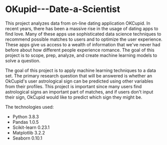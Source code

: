 # OKupid---Date-a-Scientist
This project analyzes data from on-line dating application OKCupid. In recent years, there has been a massive rise in the usage of dating apps to find love. Many of these apps use sophisticated data science techniques to recommend possible matches to users and to optimize the user experience. These apps give us access to a wealth of information that we've never had before about how different people experience romance.  The goal of this project is to scope, prep, analyze, and create machine learning models to solve a question.

The goal of this project is to apply machine learning techniques to a data set. The primary research question that will be answered is whether an OkCupid's user astrological sign can be predicted using other variables from their profiles. This project is important since many users find astrological signs an important part of matches, and if users don't input their sign, OkCupid would like to predict which sign they might be.

The technologies used:
- Python 3.8.3
- Pandas 1.0.5
- Scikit-learn 0.23.1
- Matplotlib 3.2.2
- Seaborn 0.10.1



